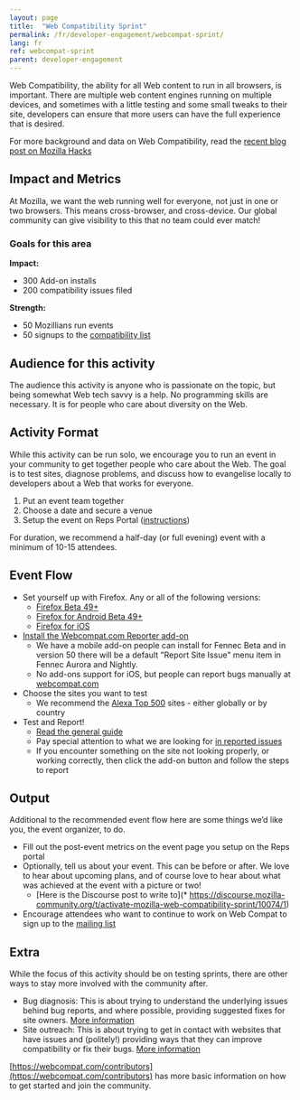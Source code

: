 ```yaml
---
layout: page
title:  "Web Compatibility Sprint"
permalink: /fr/developer-engagement/webcompat-sprint/
lang: fr
ref: webcompat-sprint
parent: developer-engagement
---
```


Web Compatibility, the ability for all Web content to run in all browsers, is important. There are multiple web content engines running on multiple devices, and sometimes with a little testing and some small tweaks to their site, developers can ensure that more users can have the full experience that is desired.

For more background and data on Web Compatibility, read the [recent blog post on Mozilla Hacks](https://hacks.mozilla.org/2016/07/make-the-web-work-for-everyone/)

## Impact and Metrics

At Mozilla, we want the web running well for everyone, not just in one or two browsers. This means cross-browser, and cross-device. Our global community can give visibility to this that no team could ever match!

### Goals for this area

__Impact:__

* 300 Add-on installs
* 200 compatibility issues filed

__Strength:__

* 50 Mozillians run events
* 50 signups to the [compatibility list](https://www.mozilla.org/en-US/about/forums/#compatibility)

## Audience for this activity

The audience this activity is anyone who is passionate on the topic, but being somewhat Web tech savvy is a help. No programming skills are necessary. It is for people who care about diversity on the Web.

## Activity Format

While this activity can be run solo, we encourage you to run an event in your community to get together people who care about the Web. The goal is to test sites, diagnose problems, and discuss how to evangelise locally to developers about a Web that works for everyone.

1. Put an event team together
2. Choose a date and secure a venue
3. Setup the event on Reps Portal ([instructions](https://wiki.mozilla.org/ReMo/SOPs/Event_hosting))

For duration, we recommend a half-day (or full evening) event with a minimum of 10-15 attendees.

## Event Flow

* Set yourself up with Firefox. Any or all of the following versions:
    * [Firefox Beta 49+](https://www.mozilla.org//firefox/channel/)
    * [Firefox for Android Beta 49+](https://www.mozilla.org//firefox/channel/)
    * [Firefox for iOS](https://www.mozilla.org/firefox/ios/)
* [Install the Webcompat.com Reporter add-on](https://addons.mozilla.org/firefox/addon/webcompatcom-reporter/)
    * We have a mobile add-on people can install for Fennec Beta and in version 50 there will be a default "Report Site Issue" menu item in Fennec Aurora and Nightly.
    * No add-ons support for iOS, but people can report bugs manually at [webcompat.com](https://webcompat.com)
* Choose the sites you want to test
    * We recommend the [Alexa Top 500](http://www.alexa.com/topsites) sites - either globally or by country
* Test and Report!
    * [Read the general guide](https://wiki.mozilla.org/Compatibility/Guide)
    * Pay special attention to what we are looking for [in reported issues](https://wiki.mozilla.org/Compatibility/Guide#Reporting_a_Web_compatibility_issue)
    * If you encounter something on the site not looking properly, or working correctly, then click the add-on button and follow the steps to report

## Output
Additional to the recommended event flow here are some things we’d like you, the event organizer, to do.

* Fill out the post-event metrics on the event page you setup on the Reps portal
* Optionally, tell us about your event. This can be before or after. We love to hear about upcoming plans, and of course love to hear about what was achieved at the event with a picture or two!
    * [Here is the Discourse post to write to](* https://discourse.mozilla-community.org/t/activate-mozilla-web-compatibility-sprint/10074/1)
* Encourage attendees who want to continue to work on Web Compat to sign up to the [mailing list](https://www.mozilla.org/en-US/about/forums/#compatibility)

## Extra
While the focus of this activity should be on testing sprints, there are other ways to stay more involved with the community after.

* Bug diagnosis: This is about trying to understand the underlying issues behind bug reports, and where possible, providing suggested fixes for site owners. [More information](https://github.com/mozilla/participation-org/issues/237#issuecomment-163632626)
* Site outreach: This is about trying to get in contact with websites that have issues and (politely!) providing ways that they can improve compatibility or fix their bugs. [More information](https://github.com/mozilla/participation-org/issues/237#issuecomment-163632354)

[https://webcompat.com/contributors](https://webcompat.com/contributors) has more basic information on how to get started and join the community.
